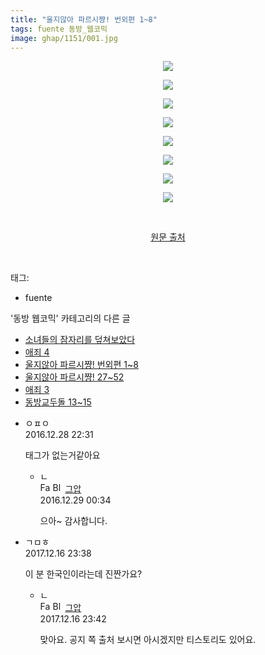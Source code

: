 ```yaml
---
title: "울지않아 파르시쨩! 번외편 1~8"
tags: fuente 동방_웹코믹
image: ghap/1151/001.jpg
---
```

<div class="article">
<p style="text-align: center; clear: none; float: none;"><img src="{{ site.nasurl }}/ghap/1151/001.jpg"/></p>
<p style="text-align: center; clear: none; float: none;"><img src="{{ site.nasurl }}/ghap/1151/002.jpg"/></p>
<p style="text-align: center; clear: none; float: none;"><img src="{{ site.nasurl }}/ghap/1151/003.jpg"/></p>
<p style="text-align: center; clear: none; float: none;"><img src="{{ site.nasurl }}/ghap/1151/004.jpg"/></p>
<p style="text-align: center; clear: none; float: none;"><img src="{{ site.nasurl }}/ghap/1151/005.jpg"/></p>
<p style="text-align: center; clear: none; float: none;"><img src="{{ site.nasurl }}/ghap/1151/006.jpg"/></p>
<p style="text-align: center; clear: none; float: none;"><img src="{{ site.nasurl }}/ghap/1151/007.jpg"/></p>
<p style="text-align: center; clear: none; float: none;"><img src="{{ site.nasurl }}/ghap/1151/008.jpg"/></p>
<p style="text-align: center; clear: none; float: none;"><br/></p>
<p style="text-align: center; clear: none; float: none;"><a class="tx-link" href="http://fuente2116.tistory.com/category/%EC%9A%B8%EC%A7%80%EC%95%8A%EC%95%84%20%ED%8C%8C%EB%A5%B4%EC%8B%9C%EC%A8%A9!/%EB%B2%88%EC%99%B8%ED%8E%B8" target="_blank">원문 출처</a></p>
<p><br/></p>
</div><div class="tagTrail">
<p>태그: </p>
<ul>
<li>fuente</li>
</ul>
</div><div class="another">
<p>'동방 웹코믹' 카테고리의 다른 글</p>
<ul>
<li><a href="/2016-07-28-ghap_1164">소녀들의 잠자리를 덮쳐보았다</a></li>
<li><a href="/2016-07-27-ghap_1154">애죄 4</a></li>
<li><a href="/2016-07-27-ghap_1151">울지않아 파르시쨩! 번외편 1~8</a></li>
<li><a href="/2016-07-27-ghap_1150">울지않아 파르시쨩! 27~52</a></li>
<li><a href="/2016-07-26-ghap_1132">애죄 3</a></li>
<li><a href="/2016-07-26-ghap_1124">동방교두돌 13~15</a></li>
</ul>
</div><div class="cb_module cb_fluid">
<div class="cb_wrt cb_profile">
<div class="comment">
<ul>
<li class="cb_thumb_off" id="comment14879033">
<div class="cb_comment_area">
<div class="cb_info_area">
<div class="cb_section">
<span class="cb_nick_name">ㅇㅍㅇ</span>
</div>
<div class="cb_section">
<span class="cb_date">2016.12.28 22:31 </span>
</div>
</div>
<div class="cb_dsc_comment">
<p class="cb_dsc">
											태그가 없는거같아요
										</p>
</div>
<ul>
<li class="cb_thumb_off" id="comment14879109">
<span class="cb_bu_subnode">ㄴ</span>
<div class="cb_comment_area">
<div class="cb_info_area">
<div class="cb_section">
<span class="cb_nick_name"><img alt="Favicon of https://ghaptouhou.tistory.com" height="16" onerror="this.onerror=null;this.parentNode.removeChild(this)" src="https://ghaptouhou.tistory.com/favicon.ico" width="16"/> <img alt="BlogIcon" height="16" onerror="this.parentNode.removeChild(this)" src="https://ghaptouhou.tistory.com/index.gif" width="16"/> <a href="https://ghaptouhou.tistory.com" onclick="return openLinkInNewWindow(this)"> 그압</a><span class="tistoryProfileLayerTrigger" onclick='TistoryProfile.show(event, this, {"title":"\uc800\uae30 \uc774\uac70 \ub098\uc911\uc5d0 \uc218\uc815 \uac00\ub2a5\ud558\ub098\uc694","url":"https:\/\/ghap.tistory.com","nickname":"\uadf8\uc555","items":[]}); return false;'></span></span>
</div>
<div class="cb_section">
<span class="cb_date">2016.12.29 00:34 </span>
</div>
</div>
<div class="cb_dsc_comment">
<p class="cb_dsc">
																으아~ 감사합니다.
															</p>
</div>
</div>
</li>
</ul>
</div></li>
<li class="cb_thumb_off" id="comment15153603">
<div class="cb_comment_area">
<div class="cb_info_area">
<div class="cb_section">
<span class="cb_nick_name">ㄱㅁㅎ</span>
</div>
<div class="cb_section">
<span class="cb_date">2017.12.16 23:38 </span>
</div>
</div>
<div class="cb_dsc_comment">
<p class="cb_dsc">
											이 분 한국인이라는데 진짠가요?
										</p>
</div>
<ul>
<li class="cb_thumb_off" id="comment15153606">
<span class="cb_bu_subnode">ㄴ</span>
<div class="cb_comment_area">
<div class="cb_info_area">
<div class="cb_section">
<span class="cb_nick_name"><img alt="Favicon of https://ghaptouhou.tistory.com" height="16" onerror="this.onerror=null;this.parentNode.removeChild(this)" src="https://ghaptouhou.tistory.com/favicon.ico" width="16"/> <img alt="BlogIcon" height="16" onerror="this.parentNode.removeChild(this)" src="https://ghaptouhou.tistory.com/index.gif" width="16"/> <a href="https://ghaptouhou.tistory.com" onclick="return openLinkInNewWindow(this)"> 그압</a><span class="tistoryProfileLayerTrigger" onclick='TistoryProfile.show(event, this, {"title":"\uc800\uae30 \uc774\uac70 \ub098\uc911\uc5d0 \uc218\uc815 \uac00\ub2a5\ud558\ub098\uc694","url":"https:\/\/ghap.tistory.com","nickname":"\uadf8\uc555","items":[]}); return false;'></span></span>
</div>
<div class="cb_section">
<span class="cb_date">2017.12.16 23:42 </span>
</div>
</div>
<div class="cb_dsc_comment">
<p class="cb_dsc">
																맞아요. 공지 쪽 출처 보시면 아시겠지만 티스토리도 있어요.
															</p>
</div>
</div>
</li>
</ul>
</div></li>
</ul>
</div>
</div><!-- commentList close -->
</div>
<br/>
<p id="refer"></p>
<br/>
